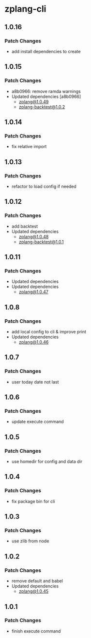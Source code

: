# zplang-cli

## 1.0.16

### Patch Changes

- add install dependencies to create

## 1.0.15

### Patch Changes

- a8b0966: remove ramda warnings
- Updated dependencies [a8b0966]
  - zplang@1.0.49
  - zplang-backtest@1.0.2

## 1.0.14

### Patch Changes

- fix relative import

## 1.0.13

### Patch Changes

- refactor to load config if needed

## 1.0.12

### Patch Changes

- add backtest
- Updated dependencies
  - zplang@1.0.48
  - zplang-backtest@1.0.1

## 1.0.11

### Patch Changes

- Updated dependencies
- Updated dependencies
  - zplang@1.0.47

## 1.0.8

### Patch Changes

- add local config to cli & improve print
- Updated dependencies
  - zplang@1.0.46

## 1.0.7

### Patch Changes

- user today date not last

## 1.0.6

### Patch Changes

- update execute command

## 1.0.5

### Patch Changes

- use homedir for config and data dir

## 1.0.4

### Patch Changes

- fix package bin for cli

## 1.0.3

### Patch Changes

- use zlib from node

## 1.0.2

### Patch Changes

- remove default and babel
- Updated dependencies
  - zplang@1.0.45

## 1.0.1

### Patch Changes

- finish execute command
